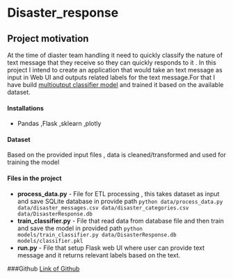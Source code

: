 # Disaster_response

## Project motivation
   At the time of diaster team handling it need to quickly classify the nature of text message that they receive so  they can quickly responds to it . In this project I intend to create an application that would take an text message as input in Web UI and outputs related labels for the text message.For that I have build [multioutput classifier model](https://scikit-learn.org/stable/modules/generated/sklearn.multioutput.MultiOutputClassifier.html) and trained it based on the available dataset.

 
#### Installations
 - Pandas ,Flask ,sklearn ,plotly
#### Dataset
 Based on the provided input files , data is cleaned/transformed and used for training the model
#### Files in the project
 - **process_data.py**  - File for ETL processing , this takes dataset as input and save SQLite database in provide path 
              `python data/process_data.py data/disaster_messages.csv data/disaster_categories.csv data/DisasterResponse.db`
 - **train_classifier.py**  - File that read data from database file and then train and save the model in provided path 
               `python models/train_classifier.py data/DisasterResponse.db models/classifier.pkl`
 - **run.py**  - File that setup Flask web UI where user can provide text message and it returns relevant labels based on the text.
 
###Github
  [Link of Github](https://github.com/kingkovai/Disaster_response.git)
 


